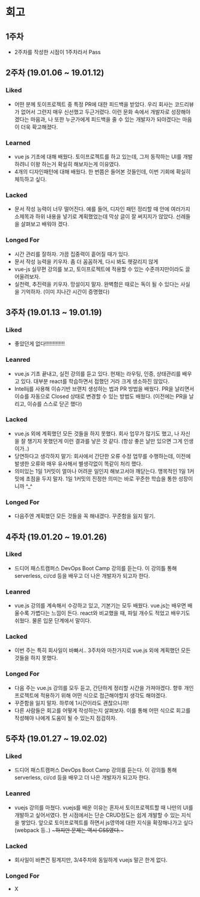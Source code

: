 # 회고


## 1주차
- 2주차를 작성한 시점이 1주차라서 Pass

## 2주차 (19.01.06 ~ 19.01.12)

### Liked
- 어떤 분께 토이프로젝트 중 특정 PR에 대한 피드백을 받았다. 우리 회사는 코드리뷰가 없어서 그런지 매우 신선했고 두근거렸다. 이런 문화 속에서 개발자로 성장해야겠다는 마음과, 나 또한 누군가에게 피드백을 줄 수 있는 개발자가 되야겠다는 마음이 더욱 확고해졌다.

### Learned
- vue js 기초에 대해 배웠다. 토이프로젝트를 하고 있는데, 그저 동작하는 UI를 개발하려니 이왕 하는거 확실히 해보자는게 이유였다.
- 4개의 디자인패턴에 대해 배웠다. 한 번쯤은 들어본 것들인데, 이번 기회에 확실히 체득하고 싶다.

### Lacked
- 문서 작성 능력이 너무 떨어진다. 예를 들어, 디자인 패턴 정리할 때 안에 여러가지 소제목과 하위 내용을 넣기로 계획했었는데 막상 글이 잘 써지지가 않았다. 선례들을 살펴보고 배워야 겠다.

### Longed For
- 시간 관리를 잘하자. 가끔 집중력이 흩어질 때가 있다.
- 문서 작성 능력을 키우자. 좀 더 꼼꼼하게, 다시 봐도 헷갈리지 않게
- vue-js 실무편 강의를 보고, 토이프로젝트에 적용할 수 있는 수준까지만이라도 끌어올려보자.
- 실천력, 추진력을 키우자. 망설이지 말자. 완벽함은 때로는 독이 될 수 있다는 사실을 기억하자. (이미 지나간 시간이 증명했다)


## 3주차 (19.01.13 ~ 19.01.19)

### Liked
- 좋았던게 없다!!!!!!!!!!!!!

### Leanred
- vue.js 기초 끝내고, 실전 강의를 듣고 있다. 현재는 라우팅, 인증, 상태관리를 배우고 있다. 대부분 react를 학습하면서 접했던 거라 크게 생소하진 않았다.
- Intellij를 사용해 이슈기반 브랜치 생성하는 법과 PR 방법을 배웠다. PR을 날리면서 이슈를 자동으로 Closed 상태로 변경할 수 있는 방법도 배웠다. (이전에는 PR을 날리고, 이슈를 스스로 닫곤 했다)

### Lacked
- vue.js 외에 계획했던 모든 것들을 하지 못했다. 회사 업무가 많기도 했고, 나 자신을 잘 챙기지 못했던게 이런 결과를 낳은 것 같다. (항상 좋은 날만 있으면 그게 인생이가..)
- 당연하다고 생각하지 말기: 회사에서 간단한 오류 수정 업무를 수행하는데, 이전에 발생한 오류와 매우 유사해서 별생각없이 똑같이 처리 했다. 
- 의미있는 1일 1커밋이 얼마나 어려운 일인지 해보고서야 깨닫는다. 맹목적인 1일 1커밋에 초점을 두지 말자. 1일 1커밋의 진정한 의미는 바로 꾸준한 학습을 통한 성장이니까 ^_^

### Longed For
- 다음주엔 계획했던 모든 것들을 꼭 해내겠다. 꾸준함을 잃지 말기.


## 4주차 (19.01.20 ~ 19.01.26)

### Liked
- 드디어 패스트캠퍼스 DevOps Boot Camp 강의를 듣는다. 이 강의틀 통해 serverless, ci/cd 등을 배우고 더 나은 개발자가 되고자 한다.

### Leanred
- vue.js 강의를 계속해서 수강하고 있고, 기본기는 모두 배웠다. vue.js는 배우면 배울수록 가볍다는 느낌이 든다. react와 비교했을 때, 파일 개수도 적었고 배우기도 쉬웠다. 물론 입문 단계에서 말이다.

### Lacked
- 이번 주는 특히 회사일이 바빠서.. 3주차와 마찬가지로 vue.js 외에 계획했던 모든 것들을 하지 못했다.

### Longed For
- 다음 주는 vue.js 강의를 모두 듣고, 간단하게 정리할 시간을 가져야겠다. 향후 개인 프로젝트에 적용하기 위해 어떤 식으로 접근해야할지 생각도 해야겠다.
- 꾸준함을 잃지 말자. 하루에 1시간이라도 괜찮으니까!
- 다른 사람들은 회고를 어떻게 작성하는지 살펴보자. 이를 통해 어떤 식으로 회고를 작성해야 나에게 도움이 될 수 있는지 점검하자.

## 5주차 (19.01.27 ~ 19.02.02)

### Liked
- 드디어 패스트캠퍼스 DevOps Boot Camp 강의를 듣는다. 이 강의틀 통해 serverless, ci/cd 등을 배우고 더 나은 개발자가 되고자 한다.

### Leanred
- vuejs 강의를 마쳤다. vuejs를 배운 이유는 혼자서 토이프로젝트할 때 나만의 UI를 개발하고 싶어서였다. 현 시점에서는 단순 CRUD정도는 쉽게 개발할 수 있는 지식을 쌓았다. 앞으로 토이프로젝트를 하면서 js영역에 대한 지식을 확장해나가고 싶다(webpack 등..) ~~~하지만 문제는 역시 CSS였다.~~~

### Lacked
- 회사일이 바쁜건 핑계지만, 3/4주차와 동일하게 vuejs 말곤 한게 없다.

### Longed For
- X